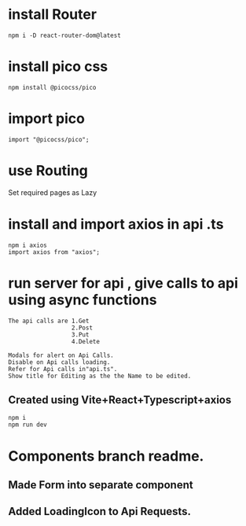 # install Router

    npm i -D react-router-dom@latest

# install pico css

    npm install @picocss/pico

# import pico

    import "@picocss/pico";

# use Routing

Set required pages as Lazy

# install and import axios in api .ts

    npm i axios
    import axios from "axios";

# run server for api , give calls to api using async functions

    The api calls are 1.Get
                      2.Post
                      3.Put
                      4.Delete

    Modals for alert on Api Calls.
    Disable on Api calls loading.
    Refer for Api calls in"api.ts".
    Show title for Editing as the the Name to be edited.

## Created using Vite+React+Typescript+axios

    npm i
    npm run dev

# Components branch readme.

## Made Form into separate component

## Added LoadingIcon to Api Requests.
